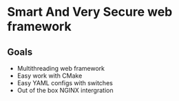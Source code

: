 # Smart And Very Secure web framework

## Goals
- Multithreading web framework
- Easy work with CMake
- Easy YAML configs with switches
- Out of the box NGINX intergration
